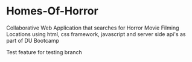 # Homes-Of-Horror
Collaborative Web Application that searches for Horror Movie Filming Locations using html, css framework, javascript and server side api's as part of DU Bootcamp 

Test feature for testing branch